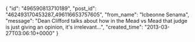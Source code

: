  {
   "id": "496590813710189",
   "post_id": "462493170453287_496116653757605",
   "from_name": "Icbeonne Senama",
   "message": "Dean Clifford talks about how in the Mead vs Mead that judge is just giving an opinion, it's irrelevant...",
   "created_time": "2013-03-27T03:06:10+0000"
 }

